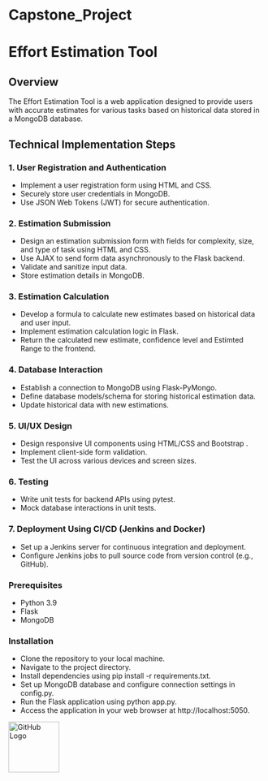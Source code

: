 # Capstone_Project
# Effort Estimation Tool

## Overview

The Effort Estimation Tool is a web application designed to provide users with accurate estimates for various tasks based on historical data stored in a MongoDB database. 

## Technical Implementation Steps

### 1. User Registration and Authentication
- Implement a user registration form using HTML and CSS.
- Securely store user credentials in MongoDB.
- Use JSON Web Tokens (JWT) for secure authentication.

### 2. Estimation Submission
- Design an estimation submission form with fields for complexity, size, and type of task using HTML and CSS.
- Use AJAX to send form data asynchronously to the Flask backend.
- Validate and sanitize input data.
- Store estimation details in MongoDB.

### 3. Estimation Calculation
- Develop a formula to calculate new estimates based on historical data and user input.
- Implement estimation calculation logic in Flask.
- Return the calculated new estimate, confidence level and Estimted Range to the frontend.

### 4. Database Interaction
- Establish a connection to MongoDB using Flask-PyMongo.
- Define database models/schema for storing historical estimation data.
- Update historical data with new estimations.

### 5. UI/UX Design
- Design responsive UI components using HTML/CSS and Bootstrap .
- Implement client-side form validation.
- Test the UI across various devices and screen sizes.

### 6. Testing
- Write unit tests for backend APIs using pytest.
- Mock database interactions in unit tests.

### 7. Deployment Using CI/CD (Jenkins and Docker)
- Set up a Jenkins server for continuous integration and deployment.
- Configure Jenkins jobs to pull source code from version control (e.g., GitHub).


### Prerequisites
- Python 3.9
- Flask
- MongoDB

### Installation
- Clone the repository to your local machine.
- Navigate to the project directory.
- Install dependencies using pip install -r requirements.txt.
- Set up MongoDB database and configure connection settings in config.py.
- Run the Flask application using python app.py.
- Access the application in your web browser at http://localhost:5050.

<img src="https://github.githubassets.com/images/modules/logos_page/GitHub-Mark.png" alt="GitHub Logo" width="100" height="100">

